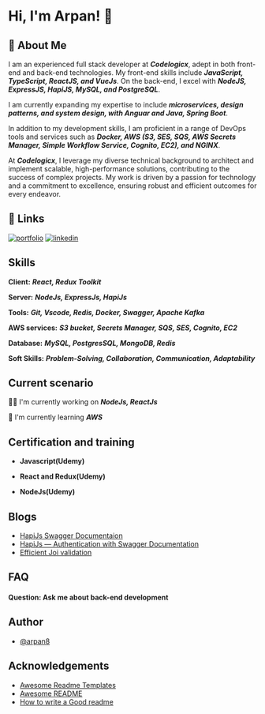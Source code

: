 <!-- ## Hi there 👋 -->

<!--
**arpan8/arpan8** is a ✨ _special_ ✨ repository because its `README.md` (this file) appears on your GitHub profile.

Here are some ideas to get you started:

- 🔭 I’m currently working on ...
- 🌱 I’m currently learning ...
- 👯 I’m looking to collaborate on ...
- 🤔 I’m looking for help with ...
- 💬 Ask me about ...
- 📫 How to reach me: ...
- 😄 Pronouns: ...
- ⚡ Fun fact: ...
-->


# Hi, I'm Arpan! 👋


## 🚀 About Me
I am an experienced full stack developer at ***Codelogicx***, adept in both front-end and back-end technologies. My front-end skills include ***JavaScript, TypeScript, ReactJS, and VueJs***. On the back-end, I excel with ***NodeJS, ExpressJS, HapiJS, MySQL, and PostgreSQL***.

I am currently expanding my expertise to include ***microservices, design patterns, and system design, with Anguar and Java, Spring Boot***.

In addition to my development skills, I am proficient in a range of DevOps tools and services such as ***Docker, AWS (S3, SES, SQS, AWS Secrets Manager, Simple Workflow Service, Cognito, EC2), and NGINX***.

At ***Codelogicx***, I leverage my diverse technical background to architect and implement scalable, high-performance solutions, contributing to the success of complex projects. My work is driven by a passion for technology and a commitment to excellence, ensuring robust and efficient outcomes for every endeavor.

## 🔗 Links
[![portfolio](https://img.shields.io/badge/my_portfolio-000?style=for-the-badge&logo=ko-fi&logoColor=white)](https://arpan8.github.io/)
[![linkedin](https://img.shields.io/badge/linkedin-0A66C2?style=for-the-badge&logo=linkedin&logoColor=white)](https://www.linkedin.com/in/arpan-maji-59579b147/)

## Skills

**Client:** ***React, Redux Toolkit***

**Server:** ***NodeJs, ExpressJs, HapiJs***

**Tools:** ***Git, Vscode, Redis, Docker, Swagger, Apache Kafka***

**AWS services:**  ***S3 bucket, Secrets Manager, SQS, SES, Cognito, EC2***

**Database:** ***MySQL, PostgresSQL, MongoDB, Redis***

**Soft Skills:** ***Problem-Solving, Collaboration, Communication, Adaptability***

## Current scenario
👩‍💻 I'm currently working on ***NodeJs, ReactJs***

🧠 I'm currently learning ***AWS***

## Certification and training

- **Javascript(Udemy)**

- **React and Redux(Udemy)**

- **NodeJs(Udemy)**

## Blogs

- [HapiJs Swagger Documentaion](https://medium.com/@arpanmajibally/hapi-js-swagger-documentation-4a94376ae665)
- [HapiJs — Authentication with Swagger Documentation](https://medium.com/@arpanmajibally/hapi-js-authentication-with-swagger-documentation-3fe916e24280)
- [Efficient Joi validation](https://medium.com/@arpanmajibally/efficient-joi-validation-in-express-with-custom-middleware-409204e99507)

## FAQ

#### Question: Ask me about back-end development

## Author

- [@arpan8](https://www.github.com/arpan8)


## Acknowledgements

 - [Awesome Readme Templates](https://awesomeopensource.com/project/elangosundar/awesome-README-templates)
 - [Awesome README](https://github.com/matiassingers/awesome-readme)
 - [How to write a Good readme](https://bulldogjob.com/news/449-how-to-write-a-good-readme-for-your-github-project)
